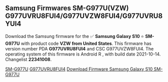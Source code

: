 <h2>Samsung Firmwares SM-G977U(VZW) G977UVRU8FUI4/G977UVZW8FUI4/G977UVRU8YUI4</h2>
Download the Samsung firmware for the ✅ <strong>Samsung Galaxy S10 </strong> ⭐ <strong>SM-G977U</strong> with product code <strong>VZW</strong> <strong> from United States</strong>. This firmware has version number PDA <strong>G977UVRU8FUI4</strong> and CSC G977UVZW8FUI4. The operating system of this firmware is Android R , with build date 2021-10-14. Changelist <strong>22341008</strong>.


[SM-G977U](https://samfirm.shop/samsung/model/SM-G977U)
[G977UVRU8FUI4](https://samfirm.shop/samsung/pda/G977UVRU8FUI4)
[Download Firmware Samsung Galaxy S10 SM-G977U](https://samfirm.shop/samsung/firmware/464732)
